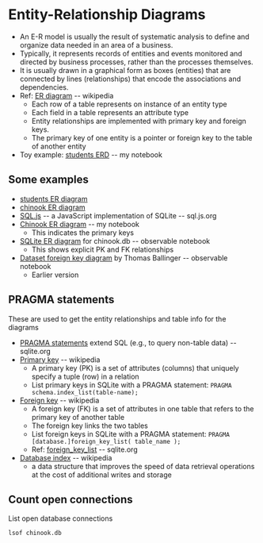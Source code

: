 
# Entity-Relationship Diagrams

* An E-R model is usually the result of systematic analysis to define and organize data needed in an area of a business.
* Typically, it represents records of entities and events monitored and directed by business processes, 
  rather than the processes themselves.
* It is usually drawn in a graphical form as boxes (entities) that are connected by lines (relationships) 
  that encode the associations and dependencies.
* Ref: [ER diagram](https://en.wikipedia.org/wiki/Entity%E2%80%93relationship_model) -- wikipedia
  * Each row of a table represents on instance of an entity type
  * Each field in a table represents an attribute type
  * Entity relationships are implemented with primary key and foreign keys.
  * The primary key of one entity is a pointer or foreign key to the table of another entity
* Toy example: [students ERD](https://observablehq.com/d/2edf02959e5d03fe) -- my notebook

## Some examples

* [students ER diagram](https://observablehq.com/d/2edf02959e5d03fe)
* [chinook ER diagram](https://observablehq.com/@pbogden/chinook-er-diagram)
* [SQL.js](https://sql.js.org/) -- a JavaScript implementation of SQLite -- sql.js.org 
* [Chinook ER diagram](https://observablehq.com/d/64c467df985eb151) -- my notebook
  * This indicates the primary keys
* [SQLite ER diagram](https://observablehq.com/@randomfractals/sqlite-er-diagram) for chinook.db -- observable notebook
  * This shows explicit PK and FK relationships
* [Dataset foreign key diagram](https://observablehq.com/d/a654b8756ea5061b) by Thomas Ballinger -- observable notebook
  * Earlier version

## PRAGMA statements

These are used to get the entity relationships and table info for the diagrams

* [PRAGMA statements](https://www.sqlite.org/pragma.html) extend SQL (e.g., to query non-table data) -- sqlite.org
* [Primary key](https://en.wikipedia.org/wiki/Primary_key) -- wikipedia
  * A primary key (PK) is a set of attributes (columns) that uniquely specify a tuple (row) in a relation
  * List primary keys in SQLite with a PRAGMA statement: `PRAGMA schema.index_list(table-name);`
* [Foreign key](https://en.wikipedia.org/wiki/Foreign_key) -- wikipedia
  * A foreign key (FK) is a set of attributes in one table that refers to the primary key of another table
  * The foreign key links the two tables
  * List foreign keys in SQLite with a PRAGMA statement: `PRAGMA [database.]foreign_key_list( table_name );`
  * Ref: [foreign_key_list](https://www.sqlite.org/pragma.html#pragma_foreign_key_list) -- sqlite.org
* [Database index](https://en.wikipedia.org/wiki/Database_index) -- wikipedia
  * a data structure that improves the speed of data retrieval operations at the cost of additional writes and storage

## Count open connections

List open database connections

```
lsof chinook.db
```
